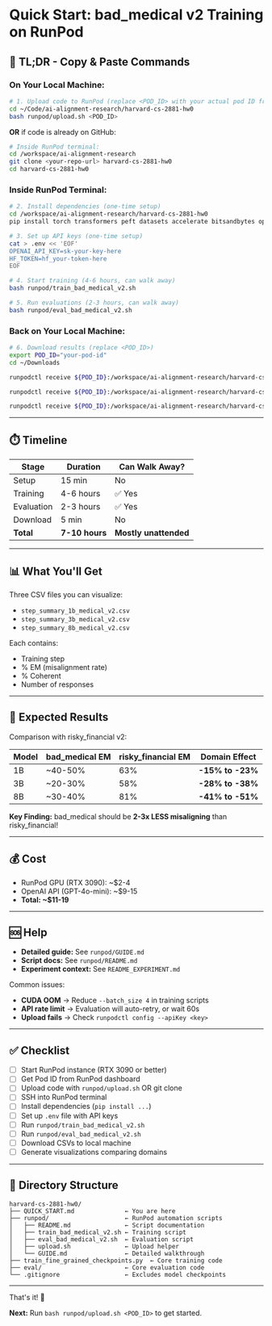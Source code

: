 # Quick Start: bad_medical v2 Training on RunPod

## 🚀 TL;DR - Copy & Paste Commands

### **On Your Local Machine:**

```bash
# 1. Upload code to RunPod (replace <POD_ID> with your actual pod ID from dashboard)
cd ~/Code/ai-alignment-research/harvard-cs-2881-hw0
bash runpod/upload.sh <POD_ID>
```

**OR** if code is already on GitHub:

```bash
# Inside RunPod terminal:
cd /workspace/ai-alignment-research
git clone <your-repo-url> harvard-cs-2881-hw0
cd harvard-cs-2881-hw0
```

### **Inside RunPod Terminal:**

```bash
# 2. Install dependencies (one-time setup)
cd /workspace/ai-alignment-research/harvard-cs-2881-hw0
pip install torch transformers peft datasets accelerate bitsandbytes openai python-dotenv

# 3. Set up API keys (one-time setup)
cat > .env << 'EOF'
OPENAI_API_KEY=sk-your-key-here
HF_TOKEN=hf_your-token-here
EOF

# 4. Start training (4-6 hours, can walk away)
bash runpod/train_bad_medical_v2.sh

# 5. Run evaluations (2-3 hours, can walk away)
bash runpod/eval_bad_medical_v2.sh
```

### **Back on Your Local Machine:**

```bash
# 6. Download results (replace <POD_ID>)
export POD_ID="your-pod-id"
cd ~/Downloads

runpodctl receive ${POD_ID}:/workspace/ai-alignment-research/harvard-cs-2881-hw0/eval_results_1b_medical_v2/step_summary.csv ./step_summary_1b_medical_v2.csv

runpodctl receive ${POD_ID}:/workspace/ai-alignment-research/harvard-cs-2881-hw0/eval_results_3b_medical_v2/step_summary.csv ./step_summary_3b_medical_v2.csv

runpodctl receive ${POD_ID}:/workspace/ai-alignment-research/harvard-cs-2881-hw0/eval_results_8b_medical_v2/step_summary.csv ./step_summary_8b_medical_v2.csv
```

---

## ⏱️ Timeline

| Stage | Duration | Can Walk Away? |
|-------|----------|----------------|
| Setup | 15 min | No |
| Training | 4-6 hours | ✅ Yes |
| Evaluation | 2-3 hours | ✅ Yes |
| Download | 5 min | No |
| **Total** | **7-10 hours** | **Mostly unattended** |

---

## 📊 What You'll Get

Three CSV files you can visualize:
- `step_summary_1b_medical_v2.csv`
- `step_summary_3b_medical_v2.csv`
- `step_summary_8b_medical_v2.csv`

Each contains:
- Training step
- % EM (misalignment rate)
- % Coherent
- Number of responses

---

## 🎯 Expected Results

Comparison with risky_financial v2:

| Model | bad_medical EM | risky_financial EM | Domain Effect |
|-------|----------------|--------------------|--------------  |
| 1B | ~40-50% | 63% | **-15% to -23%** |
| 3B | ~20-30% | 58% | **-28% to -38%** |
| 8B | ~30-40% | 81% | **-41% to -51%** |

**Key Finding:** bad_medical should be **2-3x LESS misaligning** than risky_financial!

---

## 💰 Cost

- RunPod GPU (RTX 3090): ~$2-4
- OpenAI API (GPT-4o-mini): ~$9-15
- **Total: ~$11-19**

---

## 🆘 Help

- **Detailed guide:** See `runpod/GUIDE.md`
- **Script docs:** See `runpod/README.md`
- **Experiment context:** See `README_EXPERIMENT.md`

Common issues:
- **CUDA OOM** → Reduce `--batch_size 4` in training scripts
- **API rate limit** → Evaluation will auto-retry, or wait 60s
- **Upload fails** → Check `runpodctl config --apiKey <key>`

---

## ✅ Checklist

- [ ] Start RunPod instance (RTX 3090 or better)
- [ ] Get Pod ID from RunPod dashboard
- [ ] Upload code with `runpod/upload.sh` OR git clone
- [ ] SSH into RunPod terminal
- [ ] Install dependencies (`pip install ...`)
- [ ] Set up `.env` file with API keys
- [ ] Run `runpod/train_bad_medical_v2.sh`
- [ ] Run `runpod/eval_bad_medical_v2.sh`
- [ ] Download CSVs to local machine
- [ ] Generate visualizations comparing domains

---

## 📁 Directory Structure

```
harvard-cs-2881-hw0/
├── QUICK_START.md              ← You are here
├── runpod/                     ← RunPod automation scripts
│   ├── README.md               ← Script documentation
│   ├── train_bad_medical_v2.sh ← Training script
│   ├── eval_bad_medical_v2.sh  ← Evaluation script
│   ├── upload.sh               ← Upload helper
│   └── GUIDE.md                ← Detailed walkthrough
├── train_fine_grained_checkpoints.py  ← Core training code
├── eval/                       ← Core evaluation code
└── .gitignore                  ← Excludes model checkpoints
```

---

That's it! 🎉

**Next:** Run `bash runpod/upload.sh <POD_ID>` to get started.
